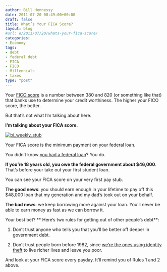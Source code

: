 ```yaml
---
author: Bill Hennessy
date: 2011-07-20 08:49:00+00:00
draft: false
title: What’s Your FICA Score?
layout: blog
#url: e/2011/07/20/whats-your-fica-score/
categories:
- Economy
tags:
- debt
- federal debt
- FICA
- FICO
- Millennials
- taxes
type: "post"
---
```


Your [FICO score](https://www.myfico.com/crediteducation/whatsinyourscore.aspx) is a number between 380 and 820 (or something like that) that banks use to determine your credit worthiness. The higher your FICO score, the better. 

But that’s not what I’m talking about here.

**I’m talking about your FICA score.**

[![bi_weekly_stub](https://hennessysview.com/wp-content/uploads/2011/07/bi_weekly_stub_thumb.jpg)
](https://hennessysview.com/wp-content/uploads/2011/07/bi_weekly_stub.jpg)

Your FICA score is the minimum payment on your federal loan. 

You didn’t know [you had a federal loan](https://www.brillig.com/debt_clock/)? You do.

**If you’re 18 years old, you owe the federal government about $46,000**. That’s before your take out your first student loan. 

You can see your FICA score on your very first pay stub. 

**The good news**: you should earn enough in your lifetime to pay off this $48,000 loan that my generation and my dad’s took out on your behalf.

**The bad news**: we keep borrowing more against your loan. You’ll never be able to earn money as fast as we can borrow it.

Your best bet? ** Here’s two rules for getting out of other people’s debt**:

1. Don’t trust anyone who tells you that you’ll be better off deeper in government debt. 

2. Don’t trust people born before 1982, since [we’re the ones using identity theft](https://hennessysview.com/?p=11059) to live richer lives and leave you poor. 

And look at your FICA score every payday. It’ll remind you of Rules 1 and 2 above.
